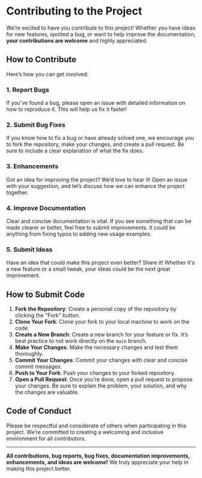 # Contributing to the Project

We’re excited to have you contribute to this project! Whether you have ideas for new features, spotted a bug, or want to help improve the documentation, **your contributions are welcome** and highly appreciated.

## How to Contribute

Here’s how you can get involved:

### 1. **Report Bugs**
   If you’ve found a bug, please open an issue with detailed information on how to reproduce it. This will help us fix it faster!

### 2. **Submit Bug Fixes**
   If you know how to fix a bug or have already solved one, we encourage you to fork the repository, make your changes, and create a pull request. Be sure to include a clear explanation of what the fix does.

### 3. **Enhancements**
   Got an idea for improving the project? We’d love to hear it! Open an issue with your suggestion, and let’s discuss how we can enhance the project together.

### 4. **Improve Documentation**
   Clear and concise documentation is vital. If you see something that can be made clearer or better, feel free to submit improvements. It could be anything from fixing typos to adding new usage examples.

### 5. **Submit Ideas**
   Have an idea that could make this project even better? Share it! Whether it's a new feature or a small tweak, your ideas could be the next great improvement.

## How to Submit Code

1. **Fork the Repository**: Create a personal copy of the repository by clicking the "Fork" button.
2. **Clone Your Fork**: Clone your fork to your local machine to work on the code.
3. **Create a New Branch**: Create a new branch for your feature or fix. It’s best practice to not work directly on the `main` branch.
4. **Make Your Changes**: Make the necessary changes and test them thoroughly.
5. **Commit Your Changes**: Commit your changes with clear and concise commit messages.
6. **Push to Your Fork**: Push your changes to your forked repository.
7. **Open a Pull Request**: Once you’re done, open a pull request to propose your changes. Be sure to explain the problem, your solution, and why the changes are valuable.

## Code of Conduct

Please be respectful and considerate of others when participating in this project. We’re committed to creating a welcoming and inclusive environment for all contributors.

---

**All contributions, bug reports, bug fixes, documentation improvements, enhancements, and ideas are welcome!** We truly appreciate your help in making this project better.

